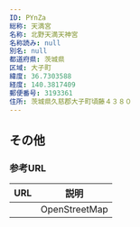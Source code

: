 ```yaml
---
ID: PYnZa
総称: 天満宮
名称: 北野天満天神宮
名称読み: null
別名: null
都道府県: 茨城県
区域: 大子町
緯度: 36.7303588
経度: 140.3817409
郵便番号: 3193361
住所: 茨城県久慈郡大子町頃藤４３８０
---
```


## その他

### 参考URL

| URL | 説明          |
| --- | ------------- |
|     | OpenStreetMap |
